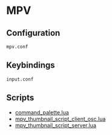 # MPV

## Configuration

`mpv.conf`

## Keybindings

`input.conf`

## Scripts

- [command_palette.lua](https://github.com/stax76/mpv-scripts#command_palette)
- [mpv_thumbnail_script_client_osc.lua](https://github.com/TheAMM/mpv_thumbnail_script)
- [mpv_thumbnail_script_server.lua](https://github.com/TheAMM/mpv_thumbnail_script)

